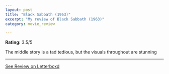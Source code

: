 ```yaml
---
layout: post
title: "Black Sabbath (1963)"
excerpt: "My review of Black Sabbath (1963)"
category: movie_review

---
```


**Rating:** 3.5/5

The middle story is a tad tedious, but the visuals throughout are stunning

<hr>

[See Review on Letterboxd](https://boxd.it/1vreSH)
